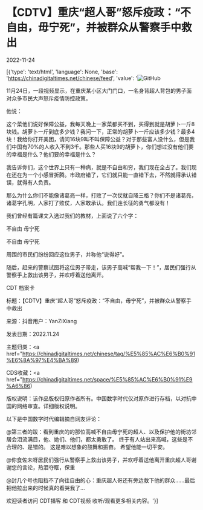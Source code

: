 # 【CDTV】重庆“超人哥”怒斥疫政：“不自由，毋宁死”，并被群众从警察手中救出

2022-11-24

[{'type': 'text/html', 'language': None, 'base': 'https://chinadigitaltimes.net/chinese/feed', 'value': '![GitHub](https://chinadigitaltimes.net/chinese/files/2022/11/截屏2022-11-24-15.40.48.png)

11月24日，一段视频显示，在重庆某小区大门门口，一名身背超人背包的男子面对众多市民大声怒斥疫情防控政策。

他说：



这个菜他们说好保障公益，我每天晚上一家菜都买不到，买得到就是胡萝卜一斤8块钱。胡萝卜一斤到底多少钱？我问一下，正常的胡萝卜一斤应该多少钱？最多4块！我给你打开美团，请问16块9叫不叫保障公益？对于那些富人没什么，但是我们中国有70%的人收入不到3千。那些人买16块9的胡萝卜，你们想过没有他们要的幸福是什么？他们要的幸福是什么？

我告诉你们，这个世界上只有一种病，就是不自由和穷，我们现在全占了。我们现在还在为一个小感冒折腾。市政府错了，它们就只能一直错下去，不然就得承认错误，就得有人负责。

那么为什么你们不能像诸葛亮一样，打败了一次仗就自降三格？你们不是诸葛亮，诸葛字孔明，人家打了败仗，人家敢承认。我们连长征的勇气都没有！

我们曾经有篇课文入选过我们的教材，上面说了六个字：

不自由 毋宁死

不自由 毋宁死



周围的市民们纷纷回应这位男子，并称他“说得好”。

随后，赶来的警察试图将这位男子带走，该男子高喊“帮我一下！”，居民们强行从警察手上救出该男子，并欢呼着送他离开。



CDT 档案卡

标题：【CDTV】重庆“超人哥”怒斥疫政：“不自由，毋宁死”，并被群众从警察手中救出

来源：抖音用户：YanZiXiang

发表日期：2022.11.24

主题归类：<a href="https://chinadigitaltimes.net/chinese/tag/%E5%85%AC%E6%B0%91%E6%8A%97%E4%BA%89)

CDS收藏：<a href="https://chinadigitaltimes.net/space/%E5%85%AC%E6%B0%91%E9%A6%86)

版权说明：该作品版权归原作者所有。中国数字时代仅对原作进行存档，以对抗中国的网络审查。详细版权说明。





以下是中国数字时代编辑摘自网友评论：



@第三者的跋：看到重庆的的那位高喊不自由毋宁死的超人、以及保护他的街坊邻居会泪流满目，他、她们、他们，都太勇敢了。 终于有人站出来高喊，这些是不合理的、是错的。 这是难以想象的鼓舞和振奋。 希望他能一切平安。

@你食佐未呀居民们强行从警察手上救出该男子，并欢呼着送他离开重庆超人哥谢谢您的言论，热泪夺眶，保重

@封几个号也阻挡不了向往自由的心：重庆超人哥还有旁边救下他的群众……最后把他拉出来的时候真的看哭我了…



欢迎读者访问 CDT播客 和 CDT视频 收听/观看更多相关内容。'}]